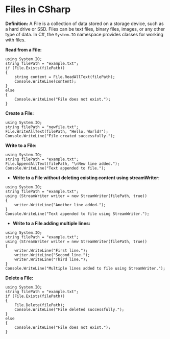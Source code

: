 # Files in CSharp

**Definition:**
A File is a collection of data stored on a storage device, such as a hard drive or SSD.
Files can be text files, binary files, images, or any other type of data. In C#, the `System.IO` namespace provides classes for working with files.

**Read from a File:**
```
using System.IO;
string filePath = "example.txt";
if (File.Exists(filePath))
{
	string content = File.ReadAllText(filePath);
	Console.WriteLine(content);
}
else
{
	Console.WriteLine("File does not exist.");
}
```

**Create a File:**
```
using System.IO;
string filePath = "newfile.txt";
File.WriteAllText(filePath, "Hello, World!");
Console.WriteLine("File created successfully.");
```

**Write to a File:**
```
using System.IO;
string filePath = "example.txt";
File.AppendAllText(filePath, "\nNew line added.");
Console.WriteLine("Text appended to file.");
```
- **Write to a File without deleting existing content using streamWriter:**
```
using System.IO;
string filePath = "example.txt";
using (StreamWriter writer = new StreamWriter(filePath, true))
{
	writer.WriteLine("Another line added.");
}
Console.WriteLine("Text appended to file using StreamWriter.");
```
- **Write to a File adding multiple lines:**
```
using System.IO;
string filePath = "example.txt";
using (StreamWriter writer = new StreamWriter(filePath, true))
{
	writer.WriteLine("First line.");
	writer.WriteLine("Second line.");
	writer.WriteLine("Third line.");
}
Console.WriteLine("Multiple lines added to file using StreamWriter.");
```

**Delete a File:**
```
using System.IO;
string filePath = "example.txt";
if (File.Exists(filePath))
{
	File.Delete(filePath);
	Console.WriteLine("File deleted successfully.");
}
else
{
	Console.WriteLine("File does not exist.");
}
```

